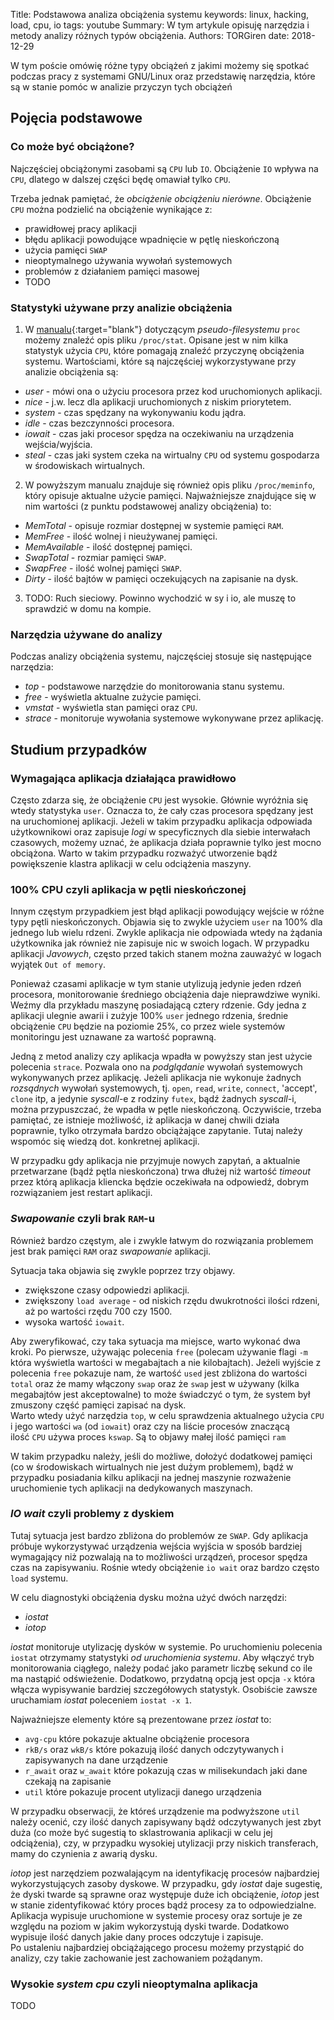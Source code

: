 Title: Podstawowa analiza obciążenia systemu
keywords: linux, hacking, load, cpu, io
tags: youtube
Summary: W tym artykule opisuję narzędzia i metody analizy różnych typów obciążenia.
Authors: TORGiren
date: 2018-12-29

W tym poście omówię różne typy obciążeń z jakimi możemy się spotkać podczas pracy z systemami GNU/Linux oraz przedstawię narzędzia, które są w stanie pomóc w analizie przyczyn tych obciążeń

Pojęcia podstawowe
------------------

### Co może być obciążone?

Najczęściej obciążonymi zasobami są `CPU` lub `IO`.
Obciążenie `IO` wpływa na `CPU`, dlatego w dalszej części będę omawiał tylko `CPU`.

Trzeba jednak pamiętać, że *obciążenie obciążeniu nierówne*.
Obciążenie `CPU` można podzielić na obciążenie wynikające z:

* prawidłowej pracy aplikacji
* błędu aplikacji powodujące wpadnięcie w pętlę nieskończoną
* użycia pamięci `SWAP`
* nieoptymalnego używania wywołań systemowych
* problemów z działaniem pamięci masowej
* TODO

### Statystyki używane przy analizie obciążenia

1) W [manualu](http://man7.org/linux/man-pages/man5/proc.5.html){:target="blank"} dotyczącym *pseudo-filesystemu* `proc` możemy znaleźć opis pliku `/proc/stat`.
  Opisane jest w nim kilka statystyk użycia `CPU`, które pomagają znaleźć przyczynę obciążenia systemu.
  Wartościami, które są najczęściej wykorzystywane przy analizie obciążenia są:

  * *user* - mówi ona o użyciu procesora przez kod uruchomionych aplikacji.
  * *nice* - j.w. lecz dla aplikacji uruchomionych z niskim priorytetem.
  * *system* - czas spędzany na wykonywaniu kodu jądra.
  * *idle* - czas bezczynności procesora.
  * *iowait* - czas jaki procesor spędza na oczekiwaniu na urządzenia wejścia/wyjścia.
  * *steal* - czas jaki system czeka na wirtualny `CPU` od systemu gospodarza w środowiskach wirtualnych.

2) W powyższym manualu znajduje się również opis pliku `/proc/meminfo`, który opisuje aktualne użycie pamięci.
   Najważniejsze znajdujące się w nim wartości (z punktu podstawowej analizy obciążenia) to:

  * *MemTotal* - opisuje rozmiar dostępnej w systemie pamięci `RAM`.
  * *MemFree* - ilość wolnej i nieużywanej pamięci.
  * *MemAvailable* - ilość dostępnej pamięci.
  * *SwapTotal* - rozmiar pamięci `SWAP`.
  * *SwapFree* - ilość wolnej pamięci `SWAP`.
  * *Dirty* - ilość bajtów w pamięci oczekujących na zapisanie na dysk.

3) TODO: Ruch sieciowy. Powinno wychodzić w sy i io, ale muszę to sprawdzić w domu na kompie.

### Narzędzia używane do analizy

Podczas analizy obciążenia systemu, najczęściej stosuje się następujące narzędzia:

* *top* - podstawowe narzędzie do monitorowania stanu systemu.
* *free* - wyświetla aktualne zużycie pamięci.
* *vmstat* - wyświetla stan pamięci oraz `CPU`.
* *strace* - monitoruje wywołania systemowe wykonywane przez aplikację.

Studium przypadków
------------------

### Wymagająca aplikacja działająca prawidłowo
Często zdarza się, że obciążenie `CPU` jest wysokie.
Głównie wyróżnia się wtedy statystyka `user`.
Oznacza to, że cały czas procesora spędzany jest na uruchomionej aplikacji.
Jeżeli w takim przypadku aplikacja odpowiada użytkownikowi oraz zapisuje *logi* w specyficznych dla siebie interwałach czasowych, możemy uznać, że aplikacja działa poprawnie tylko jest mocno obciążona.
Warto w takim przypadku rozważyć utworzenie bądź powiększenie klastra aplikacji w celu odciążenia maszyny.

### 100% CPU czyli aplikacja w pętli nieskończonej
Innym częstym przypadkiem jest błąd aplikacji powodujący wejście w różne typy pętli nieskończonych.
Objawia się to zwykle użyciem `user` na 100% dla jednego lub wielu rdzeni.
Zwykle aplikacja nie odpowiada wtedy na żądania użytkownika jak również nie zapisuje nic w swoich logach.
W przypadku aplikacji *Javowych*, często przed takich stanem można zauważyć w logach wyjątek `Out of memory`.

Ponieważ czasami aplikacje w tym stanie utylizują jedynie jeden rdzeń procesora, monitorowanie średniego obciążenia daje nieprawdziwe wyniki.
Weźmy dla przykładu maszynę posiadającą cztery rdzenie.
Gdy jedna z aplikacji ulegnie awarii i zużyje 100% `user` jednego rdzenia, średnie obciążenie `CPU` będzie na poziomie 25%, co przez wiele systemów monitoringu jest uznawane za wartość poprawną.

Jedną z metod analizy czy aplikacja wpadła w powyższy stan jest użycie polecenia `strace`.
Pozwala ono na *podglądanie* wywołań systemowych wykonywanych przez aplikację.
Jeżeli aplikacja nie wykonuje żadnych *rozsądnych* wywołań systemowych, tj. `open`, `read`, `write`, `connect`, 'accept', `clone` itp, a jedynie *syscall*-e z rodziny `futex`, bądź żadnych *syscall*-i, można przypuszczać, że wpadła w pętle nieskończoną.
Oczywiście, trzeba pamiętać, ze istnieje możliwość, iż aplikacja w danej chwili działa poprawnie, tylko otrzymała bardzo obciążające zapytanie.
Tutaj należy wspomóc się wiedzą dot. konkretnej aplikacji.

W przypadku gdy aplikacja nie przyjmuje nowych zapytań, a aktualnie przetwarzane (bądź pętla nieskończona) trwa dłużej niż wartość *timeout* przez którą aplikacja kliencka będzie oczekiwała na odpowiedź, dobrym rozwiązaniem jest restart aplikacji.

### *Swapowanie* czyli brak `RAM`-u
Również bardzo częstym, ale i zwykle łatwym do rozwiązania problemem jest brak pamięci `RAM` oraz *swapowanie* aplikacji.

Sytuacja taka objawia się zwykle poprzez trzy objawy.

* zwiększone czasy odpowiedzi aplikacji.
* zwiększony `load average` - od niskich rzędu dwukrotności ilości rdzeni, aż po wartości rzędu 700 czy 1500.
* wysoka wartość `iowait`.

Aby zweryfikować, czy taka sytuacja ma miejsce, warto wykonać dwa kroki.
Po pierwsze, używając polecenia `free` (polecam używanie flagi `-m` która wyświetla wartości w megabajtach a nie kilobajtach).
Jeżeli wyjście z polecenia `free` pokazuje nam, że wartość `used` jest zbliżona do wartości `total` oraz że mamy włączony `swap` oraz że `swap` jest w używany (kilka megabajtów jest akceptowalne) to może świadczyć o tym, że system był zmuszony część pamięci zapisać na dysk.  
Warto wtedy użyć narzędzia `top`, w celu sprawdzenia aktualnego użycia `CPU` i jego wartości `wa` (od `iowait`) oraz czy na liście procesów znaczącą ilość `CPU` używa proces `kswap`. Są to objawy małej ilość pamięci `ram`

W takim przypadku należy, jeśli do możliwe, dołożyć dodatkowej pamięci (co w środowiskach wirtualnych nie jest dużym problemem), bądź w przypadku posiadania kilku aplikacji na jednej maszynie rozważenie uruchomienie tych aplikacji na dedykowanych maszynach.

### *IO wait* czyli problemy z dyskiem
Tutaj sytuacja jest bardzo zbliżona do problemów ze `SWAP`.
Gdy aplikacja próbuje wykorzystywać urządzenia wejścia wyjścia w sposób bardziej wymagający niż pozwalają na to możliwości urządzeń, procesor spędza czas na zapisywaniu.
Rośnie wtedy obciążenie `io wait` oraz bardzo często `load` systemu.

W celu diagnostyki obciążenia dysku można użyć dwóch narzędzi:

* *iostat*
* *iotop*

*iostat* monitoruje utylizację dysków w systemie.
Po uruchomieniu polecenia `iostat` otrzymamy statystyki *od uruchomienia systemu*.
Aby włączyć tryb monitorowania ciągłego, należy podać jako parametr liczbę sekund co ile ma nastąpić odświeżenie.
Dodatkowo, przydatną opcją jest opcja `-x` która włącza wypisywanie bardziej szczegółowych statystyk.
Osobiście zawsze uruchamiam *iostat* poleceniem `iostat -x 1`.

Najważniejsze elementy które są prezentowane przez *iostat* to:

* `avg-cpu` które pokazuje aktualne obciążenie procesora
* `rkB/s` oraz `wkB/s` które pokazują ilość danych odczytywanych i zapisywanych na dane urządzenie
* `r_await` oraz `w_await` które pokazują czas w milisekundach jaki dane czekają na zapisanie
* `util` które pokazuje procent utylizacji danego urządzenia

W przypadku obserwacji, że któreś urządzenie ma podwyższone `util` należy ocenić, czy ilość danych zapisywany bądź odczytywanych jest zbyt duża (co może być sugestią to sklastrowania aplikacji w celu jej odciążenia), czy, w przypadku wysokiej utylizacji przy niskich transferach, mamy do czynienia z awarią dysku.

*iotop* jest narzędziem pozwalającym na identyfikację procesów najbardziej wykorzystujących zasoby dyskowe.
W przypadku, gdy *iostat* daje sugestię, że dyski twarde są sprawne oraz występuje duże ich obciążenie, *iotop* jest w stanie zidentyfikować który proces bądź procesy za to odpowiedzialne.
Aplikacja wypisuje uruchomione w systemie procesy oraz sortuje je ze względu na poziom w jakim wykorzystują dyski twarde.
Dodatkowo wypisuje ilość danych jakie dany proces odczytuje i zapisuje.  
Po ustaleniu najbardziej obciążającego procesu możemy przystąpić do analizy, czy takie zachowanie jest zachowaniem pożądanym.

### Wysokie *system cpu* czyli nieoptymalna aplikacja
TODO
